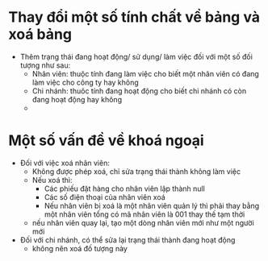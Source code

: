 # Thay đổi một số tính chất về bảng và xoá bảng 
- Thêm trạng thái đang hoạt động/ sử dụng/ làm việc đối với một số đối tượng như sau:
    - Nhân viên: thuộc tính đang làm việc cho biết một nhân viên có đang làm việc cho công ty hay không 
    - Chi nhánh: thuôc tính đang hoạt động cho biết chi nhánh có còn đang hoạt động hay không
    -

# Một số vấn đề về khoá ngoại 
- Đối với việc xoá nhân viên: 
    - Không được phép xoá, chỉ sửa trạng thái thành không làm việc 
    - Nếu xoá thì: 
        - Các phiếu đặt hàng cho nhân viên lập thành null 
        - Các số điện thoại của nhân viên xoá 
        - Nếu nhân viên bị xoá là một nhân viên quản lý thì phải thay bằng một nhân viên tổng có mã nhân viên là 001 thay thế tạm thời 
    - nếu nhân viên quay lại, tạo một dòng nhân viên mới như một người mới 
- Đối với chi nhánh, có thể sửa lại trạng thái thành đang hoạt động 
    - không nên xoá đố tượng này 

